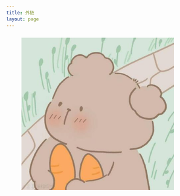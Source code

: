 ```yaml
---
title: 外链
layout: page
---
```

<script lang="ts" setup>
const links = [{
  title:'流星蝴蝶没有剑',
  link:'http://wx0725.top',
  icon:'http://wx0725.top/favicon.ico',
  desc:'学长站点',
}, {
  title:'星如雨',
  link:'https://blog.csdn.net/qq_46269098',
  icon:'/images/avatar.jpg',
  desc:'个人CSDN',
}, {
  title:'free-code-camp',
  link:'https://chinese.freecodecamp.org/',
  icon:'https://chinese.freecodecamp.org/favicon-32x32.png',
  desc:'网页学习练习站点',
}, {
  title:'desmos',
  link:'https://www.desmos.com/calculator?lang=zh-CN',
  icon:'https://www.desmos.com/assets/img/apps/graphing/favicon.ico',
  desc:'一个数学函数在线工具',
}, {
  title:'easing',
  link:'https://easings.net/zh-cn',
  icon:'https://easings.net/192.c6b79276.png',
  desc:'缓动函数 自定义参数随时间变化的速率。',
}, {
  title:'数据结构可视化工具',
  link:'https://www.cs.usfca.edu/~galles/visualization/Algorithms.html',
  icon:'https://www.cs.usfca.edu/~galles/visualization/favicon.ico',
  desc:'数据结构可视化工具',
}, {
  title:'Vue弹幕项目',
  link:'http://dm.project.ilstudy.vip',
  icon:'/images/avatar.jpg',
  desc:'一个可以发送实时弹幕的小项目',
}, {
  title:'阿里云镜像库',
  link:'https://developer.aliyun.com/mirror/',
  icon:'https://img.alicdn.com/tfs/TB1_ZXuNcfpK1RjSZFOXXa6nFXa-32-32.ico',
  desc:'阿里云官方镜像下载',
}, {
  title:'清华大学官方镜像',
  link:'https://mirrors.tuna.tsinghua.edu.cn/',
  icon:'https://mirrors.tuna.tsinghua.edu.cn/static/img/favicon.png',
  desc:'清华大学开源镜像',
}, {
  title:'i-love-pdf',
  link:'https://www.ilovepdf.com/zh-cn',
  icon:'https://www.ilovepdf.com/img/favicons-pdf/favicon-32x32.png',
  desc:'PDF格式转换',
}, {
  title:'i-love-img',
  link:'https://www.iloveimg.com/zh-cn',
  icon:'https://www.iloveimg.com/img/favicons-img/favicon-16x16.png',
  desc:'IMG格式处理',
}, {
  title:'unoCSS',
  link:'https://unocss.dev/',
  icon:'https://unocss.dev/favicon.svg',
  desc:'unoCSS 原子化CSS样式',
}, {
  title:'icons',
  link:'https://icones.js.org/',
  icon:'https://icones.js.org/favicon.svg',
  desc:'统一格式 icons 图标库 上千种库图标共选择',
}, {
  title:'board',
  link:'http://board.ilstudy.vip',
  icon:'http://board.ilstudy.vip/favicon.svg',
  desc:'画板',
}, {
  title:'avatar',
  link:'https://avatar.ilstudy.vip',
  icon:'https://avatar.ilstudy.vip/favicon.svg',
  desc:'随机头像',
}, {
  title:'games',
  link:'http://games.ilstudy.vip',
  icon:'http://games.ilstudy.vip/favicon.svg',
  desc:'游戏',
}, {
  title:'todo',
  link:'http://todo.ilstudy.vip',
  icon:'http://todo.ilstudy.vip/favicon.svg',
  desc:'todo list',
}]
</script>
<div style="padding:10px;margin:0 30px">
  <el-row :gutter="10">
    <el-col :xl="8" :lg="12" :md="12" :sm="12" :xs="24" v-for="link, index in links" :key="index">
      <el-card style="margin-bottom:10px" shadow="hover">
        <template #header>
          <el-link :href="link.link" target="_blank" link v-text="link.title" style="font-size: 20px;font-weight:600;"/>
        </template>
        <div style="display: flex;justify-content: space-between;align-items: center;">
          <div style="margin-right:20px;text-overflow:ellipsis" v-text="link.desc" />
          <el-avatar :size="75" :src="link.icon" shape="square">
            <img src="/images/avatar.jpg"/>
          </el-avatar>
        </div>
      </el-card>
    </el-col>
  </el-row>
</div>
